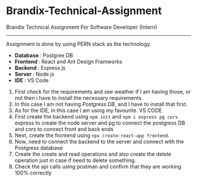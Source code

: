 # Brandix-Technical-Assignment
Brandix Technical Assignment For Software Developer (Intern)

<hr/>

Assignment is done by using PERN stack as the technology.

<ul>
  <li><b> Database </b> : Postgree DB</li>
  <li><b> Frontend </b> : React and Ant Design Framworks</li>
  <li><b> Backend </b> : Express js</li>
  <li><b> Server </b> : Node js</li>
  <li><b> IDE </b> : VS Code</li>
</ul>

<ol>
  <li>First check for the requirements and see weather if I am having those, or not then i have to install the necessary requirements.</li>
  <li>In this case I am not having <i>Postgress DB</i>, and I have to install that first.</li>
  <li>As for the IDE, in this case I am using my favourite. VS CODE</li>
  <li>First create the backend using <code>npm init</code> and <code>npm i express pg cors</code>. express to create the node server and pg to connect the postgress DB and cors to connect front and back ends</li>
  <li>Next, create the frontend using <code>npx create-react-app frontend</code>.</li>
  <li>Now, need to connect  the backend to the server and connect with the Postgress database</li>
  <li>Create the create and read operations and also create the delete operation just in case if need to  delete something.</li>
  <li>Check the api calls using postman and confirm that they are working 100% correctly</li>
</ol>
